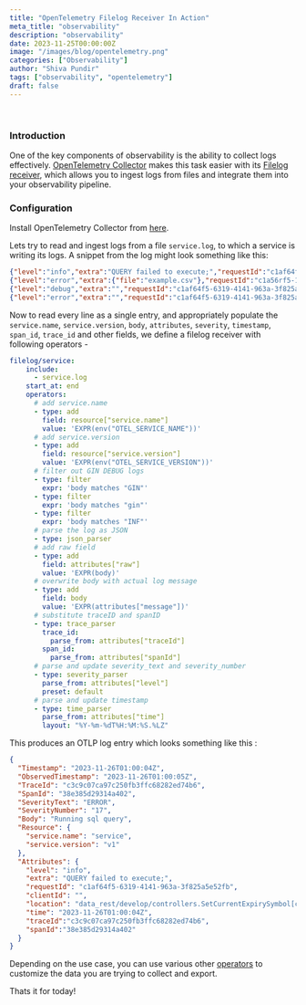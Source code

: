 ```yaml
---
title: "OpenTelemetry Filelog Receiver In Action"
meta_title: "observability"
description: "observability"
date: 2023-11-25T00:00:00Z
image: "/images/blog/opentelemetry.png"
categories: ["Observability"]
author: "Shiva Pundir"
tags: ["observability", "opentelemetry"]
draft: false
---
```


<br>

### **Introduction**
One of the key components of observability is the ability to collect logs effectively. [OpenTelemetry Collector](https://github.com/open-telemetry/opentelemetry-collector-contrib/tree/main) makes this task easier with its [Filelog receiver](https://github.com/open-telemetry/opentelemetry-collector-contrib/tree/main/receiver/filelogreceiver), which allows you to ingest logs from files and integrate them into your observability pipeline.


### **Configuration**
Install OpenTelemetry Collector from [here](https://opentelemetry.io/docs/collector/installation/). 

Lets try to read and ingest logs from a file `service.log`, to which a service is writing its logs. A snippet from the log might look something like this:
```json
{"level":"info","extra":"QUERY failed to execute;","requestId":"c1af64f5-6319-4141-963a-3f825a5e52fb","clientId":"","location":"data_rest/develop/controllers.SetCurrentExpirySymbol[common_internal_functions.go:257]","time":"2023-11-26T01:00:04Z","message":"Running sql query","traceId":"c3c9c07ca97c250fb3ffc68282ed74b6","spanId":"38e385d29314a402"}
{"level":"error","extra":{"file":"example.csv"},"requestId":"c1a56rf5-1319-4141-963a-67825a5e52fb","clientId":"","error":"NoSuchBucket: The specified bucket does not exist\n\tstatus code: 404, request id: CJ17XTVR3WYCTF3V, host id: Wbd299NWLJBOhb2K284JOxfZb/Ycp9uFRoY5eh9/NlQGpeua01Fda5IWNKqooPERa/pmeYbliWE=","location":"data_rest/develop/controllers.Downloadfroms3.func1[symbol_master_s3.go:94]","time":"2023-11-26T01:00:05Z","message":"Unable to download file","traceId":"","spanId":""}
{"level":"debug","extra":"","requestId":"c1af64f5-6319-4141-963a-3f825a5e52fb","clientId":"","location":"data_rest/develop/controllers.Downloadfroms3.func1[symbol_master_s3.go:96]","time":"2023-11-26T01:00:05Z","message":"Downloaded file","traceId":"c3c9c07ca97c250fb3ffc68282ed7499","spanId":"38e385d29314a4f5"}
{"level":"error","extra":"","requestId":"c1af64f5-6319-4141-963a-3f825a5e52fb","clientId":"","error":"NoSuchBucket: The specified bucket does not exist\n\tstatus code: 404, request id: CJ15V6NSWCBY7535, host id: rowBpQpTw7jXZBoAvWL4sIIRaMEA5oH8zVG/E5nyRUKh9bEtL3fB4Yg6Z6IVB2nto1O8ZqggX6U=","location":"data_rest/develop/controllers.Downloadfroms3.func1[symbol_master_s3.go:94]","time":"2023-11-26T01:00:05Z","message":"Unable to download file","traceId":"","spanId":""} 
```

Now to read every line as a single entry, and appropriately populate the `service.name`, `service.version`, `body`, `attributes`, `severity`, `timestamp`, `span_id`, `trace_id` and other fields, we define a filelog receiver with following operators -
```yaml
filelog/service:
    include:
      - service.log
    start_at: end
    operators:
      # add service.name
      - type: add
        field: resource["service.name"]
        value: 'EXPR(env("OTEL_SERVICE_NAME"))'
      # add service.version
      - type: add
        field: resource["service.version"]
        value: 'EXPR(env("OTEL_SERVICE_VERSION"))'
      # filter out GIN DEBUG logs
      - type: filter
        expr: 'body matches "GIN"'
      - type: filter
        expr: 'body matches "gin"'
      - type: filter
        expr: 'body matches "INF"'
      # parse the log as JSON
      - type: json_parser
      # add raw field
      - type: add
        field: attributes["raw"]
        value: 'EXPR(body)'
      # overwrite body with actual log message
      - type: add
        field: body
        value: 'EXPR(attributes["message"])'
      # substitute traceID and spanID
      - type: trace_parser
        trace_id:
          parse_from: attributes["traceId"]
        span_id:
          parse_from: attributes["spanId"]
      # parse and update severity_text and severity_number
      - type: severity_parser
        parse_from: attributes["level"]
        preset: default
      # parse and update timestamp
      - type: time_parser
        parse_from: attributes["time"]
        layout: "%Y-%m-%dT%H:%M:%S.%LZ"
```

This produces an OTLP log entry which looks something like this :
```json
{
  "Timestamp": "2023-11-26T01:00:04Z",
  "ObservedTimestamp": "2023-11-26T01:00:05Z",
  "TraceId": "c3c9c07ca97c250fb3ffc68282ed74b6",
  "SpanId": "38e385d29314a402",
  "SeverityText": "ERROR",
  "SeverityNumber": "17",
  "Body": "Running sql query",
  "Resource": {
    "service.name": "service",
    "service.version": "v1"
  },
  "Attributes": {
    "level": "info",
    "extra": "QUERY failed to execute;",
    "requestId": "c1af64f5-6319-4141-963a-3f825a5e52fb",
    "clientId": "",
    "location": "data_rest/develop/controllers.SetCurrentExpirySymbol[common_internal_functions.go:257]",
    "time": "2023-11-26T01:00:04Z",
    "traceId":"c3c9c07ca97c250fb3ffc68282ed74b6",
    "spanId":"38e385d29314a402"
  }
}
```

Depending on the use case, you can use various other [operators](https://github.com/open-telemetry/opentelemetry-collector-contrib/tree/main/receiver/filelogreceiver) to customize the data you are trying to collect and export.

Thats it for today!

